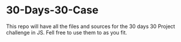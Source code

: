 # 30-Days-30-Case
This repo will have all the files and sources for the 30 days 30 Project challenge in JS. Fell free to use them to as you fit.
